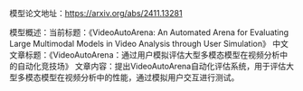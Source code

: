 模型论文地址：https://arxiv.org/abs/2411.13281

模型概述：当前标题：《VideoAutoArena: An Automated Arena for Evaluating Large Multimodal Models in Video Analysis through User Simulation》
中文文章标题：《VideoAutoArena：通过用户模拟评估大型多模态模型在视频分析中的自动化竞技场》
文章内容：提出VideoAutoArena自动化评估系统，用于评估大型多模态模型在视频分析中的性能，通过模拟用户交互进行测试。
